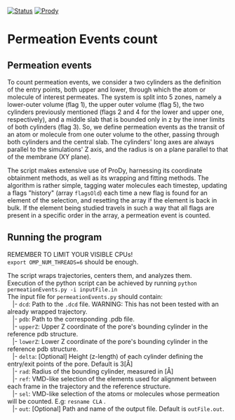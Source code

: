 [![Status](https://img.shields.io/badge/status-working-green)]()
[![Prody](https://img.shields.io/badge/powered%20by-ProDy-9cf)](http://prody.csb.pitt.edu/index.html)

# Permeation Events count

## Permeation events
To count permeation events, we consider a two cylinders as the definition of the entry points, both upper and lower, through which the atom or molecule of interest permeates. The system is split into 5 zones, namely a lower-outer volume (flag 1), the upper outer volume (flag 5), the two cylinders previously mentioned (flags 2 and 4 for the lower and upper one, respectively), and a middle slab that is bounded only in z by the inner limits of both cylinders (flag 3). So, we define permeation events as the transit of an atom or molecule from one outer volume to the other, passing through both cylinders and the central slab. The cylinders' long axes are always parallel to the simulations' Z axis, and the radius is on a plane parallel to that of the membrane (XY plane). <br />

The script makes extensive use of ProDy, harnessing its coordinate obtainment methods, as well as its wrapping and fitting methods. The algorithm is rather simple, tagging water molecules each timestep, updating a flags "history" (array `flagsOld`) each time a new flag is found for an element of the selection, and resetting the array if the element is back in bulk. If the element being studied travels in such a way that all flags are present in a specific order in the array, a permeation event is counted.

## Running the program
REMEMBER TO LIMIT YOUR VISIBLE CPUs!<br />
`export OMP_NUM_THREADS=6` should be enough.

The script wraps trajectories, centers them, and analyzes them.<br/>
Execution of the python script can be achieved by running `python permeationEvents.py -i inputFile.in`<br/>
The input file for `permeationEvents.py` should contain:<br />
&nbsp;&nbsp; |- `dcd`: Path to the `.dcd` file. WARNING: This has not been tested with an already wrapped trajectory. <br />
&nbsp;&nbsp; |- `pdb`: Path to the corresponding .pdb file. <br />
&nbsp;&nbsp; |- `upperZ`: Upper Z coordinate of the pore's bounding cylinder in the reference pdb structure. <br />
&nbsp;&nbsp; |- `lowerZ`: Lower Z coordinate of the pore's bounding cylinder in the reference pdb structure. <br />
&nbsp;&nbsp; |- `delta`: \[Optional] Height (z-length) of each cylinder defining the entry/exit points of the pore. Default is 3\[Å] <br />
&nbsp;&nbsp; |- `rad`: Radius of the bounding cylinder, measured in \[Å] <br />
&nbsp;&nbsp; |- `ref`: VMD-like selection of the elements used for alignment between each frame in the trajectory and the reference structure. <br/>
&nbsp;&nbsp; |- `sel`: VMD-like selection of the atoms or molecules whose permeation will be counted. E.g: `resname CLA` .<br/>
&nbsp;&nbsp; |- `out`: \[Optional] Path and name of the output file. Default is `outFile.out`.

